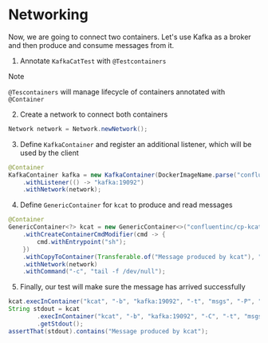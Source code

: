 # Networking

Now, we are going to connect two containers. Let's use Kafka as a broker and then produce and consume
messages from it.

1. Annotate `KafkaCatTest` with `@Testcontainers`

> [!NOTE]  
> `@Tescontainers` will manage lifecycle of containers annotated with `@Container`

2. Create a network to connect both containers

```java
Network network = Network.newNetwork();
```

3. Define `KafkaContainer` and register an additional listener, which will be used by the
client

```java
@Container
KafkaContainer kafka = new KafkaContainer(DockerImageName.parse("confluentinc/cp-kafka:7.0.1"))
    .withListener(() -> "kafka:19092")
    .withNetwork(network);
```

4. Define `GenericContainer` for `kcat` to produce and read messages

```java
@Container
GenericContainer<?> kcat = new GenericContainer<>("confluentinc/cp-kcat:7.4.1")
    .withCreateContainerCmdModifier(cmd -> {
        cmd.withEntrypoint("sh");
    })
    .withCopyToContainer(Transferable.of("Message produced by kcat"), "/data/msgs.txt")
    .withNetwork(network)
    .withCommand("-c", "tail -f /dev/null");
```

5. Finally, our test will make sure the message has arrived successfully

```java
kcat.execInContainer("kcat", "-b", "kafka:19092", "-t", "msgs", "-P", "-l", "/data/msgs.txt");
String stdout = kcat
        .execInContainer("kcat", "-b", "kafka:19092", "-C", "-t", "msgs", "-c", "1")
        .getStdout();
assertThat(stdout).contains("Message produced by kcat");
```